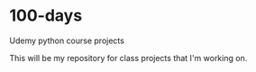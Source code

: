 # 100-days
Udemy python course projects

This will be my repository for class projects that I'm working on.
